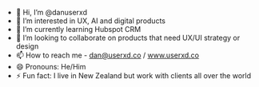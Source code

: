 - 👋 Hi, I’m @danuserxd
- 👀 I’m interested in UX, AI and digital products
- 🌱 I’m currently learning Hubspot CRM
- 💞️ I’m looking to collaborate on products that need UX/UI strategy or design 
- 📫 How to reach me - dan@userxd.co / www.userxd.co 
- 😄 Pronouns: He/Him
- ⚡ Fun fact: I live in New Zealand but work with clients all over the world 
<!---
danuserxd/danuserxd is a ✨ special ✨ repository because its `README.md` (this file) appears on your GitHub profile.
You can click the Preview link to take a look at your changes.
--->
